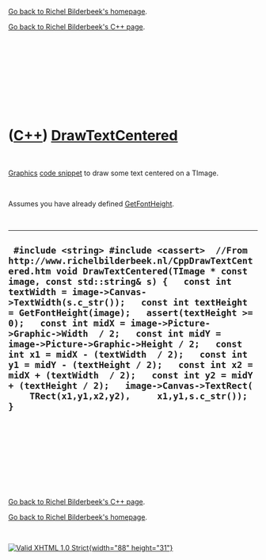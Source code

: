 [Go back to Richel Bilderbeek's homepage](index.htm).

[Go back to Richel Bilderbeek's C++ page](Cpp.htm).

 

 

 

 

 

([C++](Cpp.htm)) [DrawTextCentered](CppDrawTextCentered.htm)
============================================================

 

[Graphics](CppGraphics.htm) [code snippet](CppCodeSnippets.htm) to draw
some text centered on a TImage.

 

Assumes you have already defined [GetFontHeight](CppGetFontHeight.htm).

 

  --------------------------------------------------------------------------------------------------------------------------------------------------------------------------------------------------------------------------------------------------------------------------------------------------------------------------------------------------------------------------------------------------------------------------------------------------------------------------------------------------------------------------------------------------------------------------------------------------------------------------------------------------------------------------------------
  ` #include <string> #include <cassert>  //From http://www.richelbilderbeek.nl/CppDrawTextCentered.htm void DrawTextCentered(TImage * const image, const std::string& s) {   const int textWidth = image->Canvas->TextWidth(s.c_str());   const int textHeight = GetFontHeight(image);   assert(textHeight >= 0);   const int midX = image->Picture->Graphic->Width  / 2;   const int midY = image->Picture->Graphic->Height / 2;   const int x1 = midX - (textWidth  / 2);   const int y1 = midY - (textHeight / 2);   const int x2 = midX + (textWidth  / 2);   const int y2 = midY + (textHeight / 2);   image->Canvas->TextRect(     TRect(x1,y1,x2,y2),     x1,y1,s.c_str()); }`
  --------------------------------------------------------------------------------------------------------------------------------------------------------------------------------------------------------------------------------------------------------------------------------------------------------------------------------------------------------------------------------------------------------------------------------------------------------------------------------------------------------------------------------------------------------------------------------------------------------------------------------------------------------------------------------------

 

 

 

 

 

[Go back to Richel Bilderbeek's C++ page](Cpp.htm).

[Go back to Richel Bilderbeek's homepage](index.htm).

 

[![Valid XHTML 1.0 Strict](valid-xhtml10.png){width="88"
height="31"}](http://validator.w3.org/check?uri=referer)
